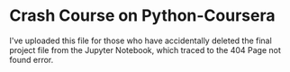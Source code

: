 # Crash Course on Python-Coursera

I've uploaded this file for those who have accidentally deleted the final project file from the Jupyter Notebook, which traced to the 404 Page not found error.
